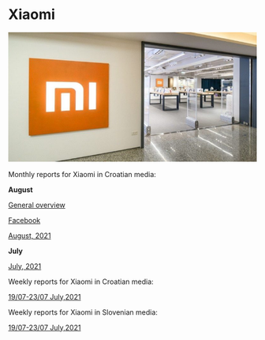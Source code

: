 # Xiaomi

<p align="center">
  <img src="Dta/foto.jpg" width="750" title="hover text">
</p>



Monthly reports for Xiaomi in Croatian media:


**August**

[General overview](https://raw.githack.com/lusiki/Xiaomi/main/August/General.html#1)

[Facebook](https://raw.githack.com/lusiki/Xiaomi/main/August/Facebook.html#1)





[August, 2021](https://raw.githack.com/lusiki/Xiaomi/main/Code/presentation_08-21.html)




**July**


[July, 2021](https://raw.githack.com/lusiki/Xiaomi/main/Code/presentation_07-21.html#1)

Weekly reports for Xiaomi in Croatian media:

[19/07-23/07 July,2021](https://raw.githack.com/lusiki/Xiaomi/main/Code/weekly19-23.html)


Weekly reports for Xiaomi in Slovenian media:

[19/07-23/07 July,2021](https://raw.githack.com/lusiki/Xiaomi/main/Code/weekly19-23Slovenia.html)